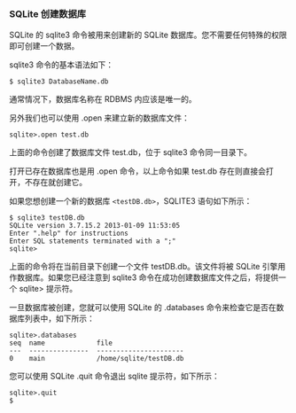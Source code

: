 ### SQLite 创建数据库

SQLite 的 sqlite3 命令被用来创建新的 SQLite 数据库。您不需要任何特殊的权限即可创建一个数据。

sqlite3 命令的基本语法如下：

```
$ sqlite3 DatabaseName.db
```

通常情况下，数据库名称在 RDBMS 内应该是唯一的。

另外我们也可以使用 .open 来建立新的数据库文件：

```
sqlite>.open test.db
```

上面的命令创建了数据库文件 test.db，位于 sqlite3 命令同一目录下。

打开已存在数据库也是用 .open 命令，以上命令如果 test.db 存在则直接会打开，不存在就创建它。

如果您想创建一个新的数据库 `<testDB.db>`，SQLITE3 语句如下所示：

```
$ sqlite3 testDB.db
SQLite version 3.7.15.2 2013-01-09 11:53:05
Enter ".help" for instructions
Enter SQL statements terminated with a ";"
sqlite>
```

上面的命令将在当前目录下创建一个文件 testDB.db。该文件将被 SQLite 引擎用作数据库。如果您已经注意到 sqlite3 命令在成功创建数据库文件之后，将提供一个 sqlite> 提示符。

一旦数据库被创建，您就可以使用 SQLite 的 .databases 命令来检查它是否在数据库列表中，如下所示：

```
sqlite>.databases
seq  name             file
---  ---------------  ----------------------
0    main             /home/sqlite/testDB.db
```

您可以使用 SQLite .quit 命令退出 sqlite 提示符，如下所示：

```
sqlite>.quit
$
```

